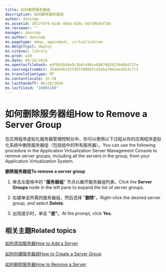 ```yaml
---
title: 如何删除服务器组
description: 如何删除服务器组
author: dansimp
ms.assetid: 3017f4f4-614b-4db4-834c-b6fd9b45f10c
ms.reviewer: ''
manager: dansimp
ms.author: dansimp
ms.pagetype: mdop, appcompat, virtualization
ms.mktglfcycl: deploy
ms.sitesec: library
ms.prod: w10
ms.date: 06/16/2016
ms.openlocfilehash: e9f6b3b84e9c3bdc490ce6807662b259dbbd71fe
ms.sourcegitcommit: 354664bc527d93f80687cd2eba70d1eea024c7c3
ms.translationtype: MT
ms.contentlocale: zh-CN
ms.lasthandoff: 06/26/2020
ms.locfileid: "10801168"
---
```

# <span data-ttu-id="18931-103">如何删除服务器组</span><span class="sxs-lookup"><span data-stu-id="18931-103">How to Remove a Server Group</span></span>


<span data-ttu-id="18931-104">在应用程序虚拟化服务器管理控制台中，你可以使用以下过程从你的应用程序虚拟化系统中删除服务器组（包括组中的所有服务器）。</span><span class="sxs-lookup"><span data-stu-id="18931-104">You can use the following procedure in the Application Virtualization Server Management Console to remove server groups, including all the servers in the group, from your Application Virtualization System.</span></span>

**<span data-ttu-id="18931-105">删除服务器组</span><span class="sxs-lookup"><span data-stu-id="18931-105">To remove a server group</span></span>**

1.  <span data-ttu-id="18931-106">单击左窗格中的 "**服务器组**" 节点以展开服务器组列表。</span><span class="sxs-lookup"><span data-stu-id="18931-106">Click the **Server Groups** node in the left pane to expand the list of server groups.</span></span>

2.  <span data-ttu-id="18931-107">右键单击所需的服务器组，然后选择 "**删除**"。</span><span class="sxs-lookup"><span data-stu-id="18931-107">Right-click the desired server group, and select **Delete**.</span></span>

3.  <span data-ttu-id="18931-108">出现提示时，单击 **"是"**。</span><span class="sxs-lookup"><span data-stu-id="18931-108">At the prompt, click **Yes**.</span></span>

## <span data-ttu-id="18931-109">相关主题</span><span class="sxs-lookup"><span data-stu-id="18931-109">Related topics</span></span>


[<span data-ttu-id="18931-110">如何添加服务器</span><span class="sxs-lookup"><span data-stu-id="18931-110">How to Add a Server</span></span>](how-to-add-a-server.md)

[<span data-ttu-id="18931-111">如何创建服务器组</span><span class="sxs-lookup"><span data-stu-id="18931-111">How to Create a Server Group</span></span>](how-to-create-a-server-group.md)

[<span data-ttu-id="18931-112">如何删除服务器</span><span class="sxs-lookup"><span data-stu-id="18931-112">How to Remove a Server</span></span>](how-to-remove-a-server.md)

 

 





